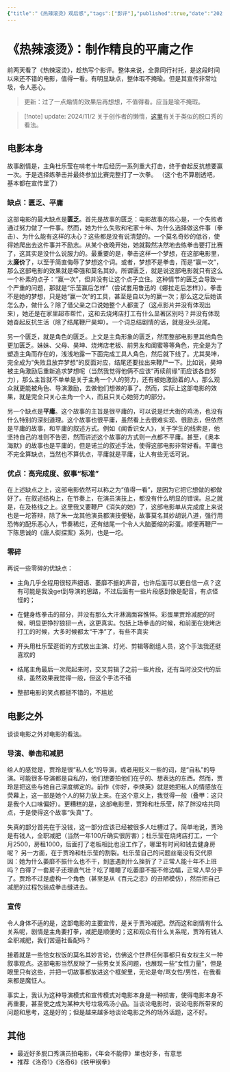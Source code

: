 ```yaml
---
{"title":"《热辣滚烫》观后感","tags":["影评"],"published":true,"date":"2024-02-19","updated":"2024-02-20 10:25","excerpt":"贾玲私人化的电影，匮乏平庸的故事，高完成度的表达，令人作呕的宣传。","dg-publish":true,"permalink":"/hexo/essays/yolo/","dgPassFrontmatter":true,"noteIcon":""}
---
```



# 《热辣滚烫》：制作精良的平庸之作

前两天看了《热辣滚烫》，趁热写个影评。整体来说，全靠同行衬托，是这段时间以来还不错的电影，值得一看。有明显缺点，整体瑕不掩瑜。但是其宣传非常垃圾，令人恶心。

> 更新：过了一点煽情的效果后再想想，不值得看。应当是瑜不掩瑕。

> [!note] update: 2024/11/2
> 关于创作者的懒惰，[这里](/hexo/essays/talkshow-patch)有关于类似的脱口秀的看法。

## 电影本身

故事剧情是，主角杜乐莹在啃老十年后经历一系列重大打击，终于奋起反抗想要赢一次。于是选择练拳击并最终参加比赛完整打了一次拳。
（这个也不算剧透吧，基本都在宣传里了）

### 缺点：匮乏、平庸

这部电影的最大缺点是**匮乏**。首先是故事的匮乏：电影故事的核心是，一个失败者通过努力做了一件事。然而，她为什么失败和宅家十年、为什么选择做这件事（拳击）、为什么能有这样的决心？这些都是没有说清楚的。一个莫名奇妙的低谷，使得她爬出去这件事并不励志。从某个夜晚开始，她就毅然决然地去练拳击要打比赛了，这其实是没什么说服力的。最重要的是，拳击这样一个梦想，在这部电影里，太**廉价**了，以至于简直侮辱了梦想这个词。或者，梦想不是拳击，而是“赢一次”，那么这部电影的效果就是牵强和莫名其妙。所谓匮乏，就是说这部电影就只有这么一个朴素的点子：“赢一次”，但并没有让这个点子立住。这种情节的匮乏会导致一个严重的问题，那就是“乐莹赢后怎样”（尝试套用鲁迅的《娜拉走后怎样》）。拳击不是她的梦想，只是她“赢一次”的工具，甚至是自以为的赢一次；那么这之后她该怎么办，做什么？除了借父亲之口说她整个人都变了（这点影片并没有体现出来），她还是在家里超市帮忙，这和去烧烤店打工有什么显著区别吗？并没有体现她奋起反抗生活（除了结尾鞭尸昊坤）。一个词总结剧情的话，就是没头没尾。

另一个匮乏，就是角色的匮乏。上文是主角形象的匮乏，然而整部电影里其他角色更加匮乏。妹妹、父母、昊坤、烧烤店老板、前男友和闺蜜等等角色，完全是为了塑造主角而存在的，浅浅地露一下面完成工具人角色，然后就下线了。尤其昊坤，完全成为“失败且放弃梦想”的反面对应，结尾还要拉出来鞭尸一下。比如说，昊坤被主角激励后重新追求梦想呢（当然我觉得他俩不应该“再续前缘”而应该各自努力），那么主旨就不单单是关于主角一个人的努力，还有被她激励着的人，那么观众就更能被角色、导演激励，去做他们想做的事了。然而，实际上这部电影的效果，就是完全只关心主角一个人，而且只关心她努力的部分。

另一个缺点是**平庸**。这个故事的主旨是很平庸的，可以说是烂大街的鸡汤，也没有什么特别的深刻道理。这个故事也很平庸，虽然看上去很难实现、很励志，但依然是平庸的故事，和平庸的叙述方式。例如《闻香识女人》，关于学生的线索是，他坚持自己的准则不告密，然而讲述这个故事的方式则一点都不平庸。甚至，《奥本海默》的故事也是平庸的，但是诺兰的叙述手法，使得这部电影非常好看。平庸也不完全算缺点，当然也不算优点，平庸就是平庸，让人有些无话可说。

### 优点：高完成度、叙事“标准”

在上述缺点之上，这部电影依然可以称之为“值得一看”，是因为它把它想做的都做好了。在叙述结构上，在节奏上，在演员演技上，都没有什么明显的错误。总之就是，在及格线之上。这里我又要鞭尸《消失的她》了，这部电影单从完成度上来说也是一坨答辩，除了朱一龙其他演员都演技便秘，故事莫名其妙胡说八道，强行用恐怖的配乐恶心人，节奏稀烂，还有结尾一个令人大脑萎缩的彩蛋。顺便再鞭尸一下陈思诚的《唐人街探案》系列，也是一坨。

### 零碎

再说一些零碎的优缺点：

- 主角几乎全程用很轻声细语、萎靡不振的声音，也许后面可以更自信一点？这有可能是我没get到导演的思路，不过后面有一些片段感到像是配音，有点怪怪的；
- 在健身练拳击的部分，并没有那么大汗淋漓面容憔悴。彩蛋里贾玲减肥的时候，明显更狰狞狼狈一点，这更真实。包括上场拳击的时候，和前面在烧烤店打工的时候，大多时候都太“干净”了，有些不真实

- 开头用杜乐莹逛街的方式放出主演、灯光、剪辑等剧组人员，这个手法我还挺喜欢的
- 结尾主角最后一次爬起来时，交叉剪辑了之前一些片段，还有当时没交代的后续，虽然效果我觉得一般，但这个手法不错
- 整部电影的笑点都挺不错的，不尴尬

## 电影之外

谈谈电影之外对电影的看法。

### 导演、拳击和减肥

给人的感觉是，贾玲是很“私人化”的导演，或者用贬义一些的词，是“自私”的导演。可能很多导演都是自私的，他们想要拍他们在乎的、想表达的东西。然而，贾玲是把这些与她自己深度绑定的。前作《你好，李焕英》就是她把私人的情感放在荧幕上，这一部是她个人的努力放上来。在这个意义上，我觉得一般（叠甲：这只是我个人口味偏好）。更糟糕的是，这部电影里，贾玲和杜乐莹，除了胖没啥共同点，于是使得这个故事“失真”了。

失真的部分首先在于没钱，这一部分应该已经被很多人吐槽过了。简单地说，贾玲是有钱人，全职减肥（当然一年100斤确实很厉害）；杜乐莹在烧烤店打工，一个月2500，房租1000，后面打了老板相比也没工作了，哪里有时间和钱去健身房呢？
另一方面，在于贾玲和杜乐莹的割裂。杜乐莹自己的问题丝毫没有交代原因：她为什么萎靡不振什么也不干，到底遇到什么挫折了？正常人能十年不上班吗？白得了一套房子还理直气壮？吃了睡睡了吃萎靡不振不修边幅，正常人早分手了。贾玲不过是虚构一个角色（甚至是从《百元之恋》的丑陋模仿），然后把自己减肥的过程包装成拳击缝进去。

### 宣传

令人身体不适的是，这部电影的主要宣传，是关于贾玲减肥。然而这和剧情有什么关系呢，剧情是主角要打拳，减肥是顺便的；这和观众有什么关系呢，贾玲有钱人全职减肥，我们苦逼社畜配吗？

接着就是一些恰女权饭的莫名其妙言论，仿佛这个世界任何事都只有女权主义一种叙事观点。这部电影当然反映了一些男女关系问题，也展现一些“女性力量”，但是眼里只有这些，并把一切故事都放进这个框架里，无论是夸/骂女性/男性，在我看来都是魔怔人。

事实上，我认为这种导演模式和宣传模式对电影本身是一种损害，使得电影本身不再重要，甚至使之成为某种大号垃圾鸡汤小品。当谈论电影时，谈论电影所带来的问题和思考，这是好的；但是越来越多地谈论电影之外的场外话题，这不好。

## 其他

- 最近好多脱口秀演员拍电影，《年会不能停》里也好多，有意思
- 推荐《洛奇1》《洛奇6》《铁甲钢拳》
